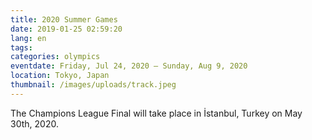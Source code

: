```yaml
---
title: 2020 Summer Games
date: 2019-01-25 02:59:20
lang: en
tags:
categories: olympics
eventdate: Friday, Jul 24, 2020 – Sunday, Aug 9, 2020
location: Tokyo, Japan
thumbnail: /images/uploads/track.jpeg
---
```


The Champions League Final will take place in İstanbul, Turkey on May 30th, 2020.   